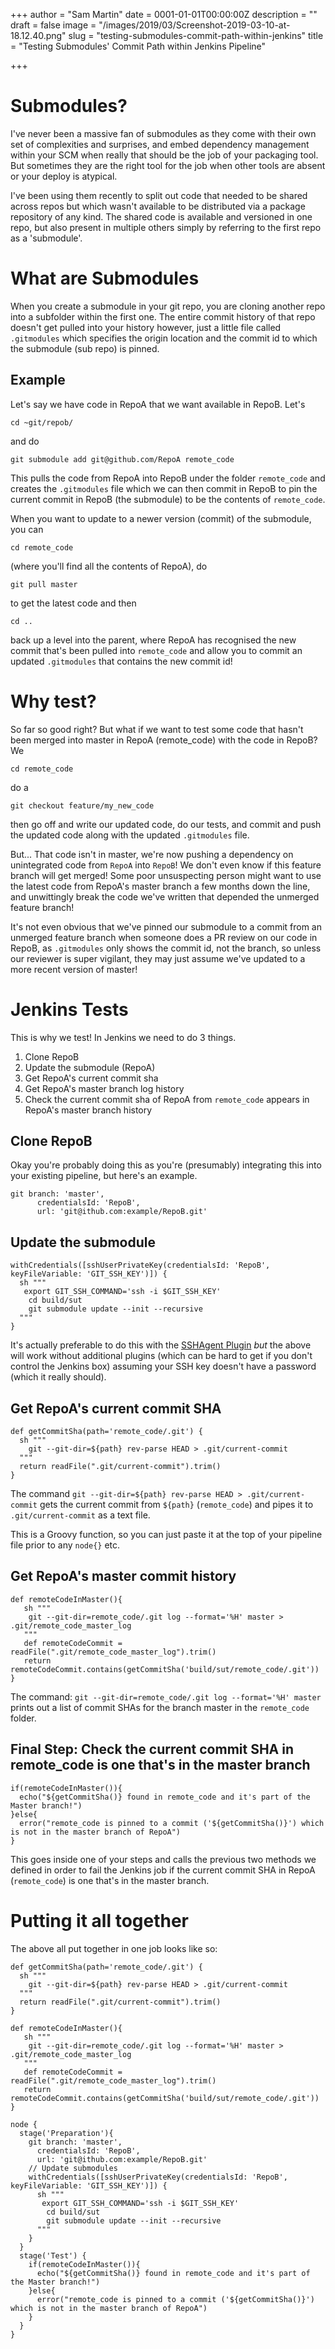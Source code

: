 +++
author = "Sam Martin"
date = 0001-01-01T00:00:00Z
description = ""
draft = false
image = "/images/2019/03/Screenshot-2019-03-10-at-18.12.40.png"
slug = "testing-submodules-commit-path-within-jenkins"
title = "Testing Submodules' Commit  Path within Jenkins Pipeline"

+++

# Submodules?

I've never been a massive fan of submodules as they come with their own set of complexities and surprises, and embed dependency management within your SCM when really that should be the job of your packaging tool. But sometimes they are the right tool for the job when other tools are absent or your deploy is atypical.

I've been using them recently to split out code that needed to be shared across repos but which wasn't available to be distributed via a package repository of any kind. The shared code is available and versioned in one repo, but also present in multiple others simply by referring to the first repo as a 'submodule'.

# What are Submodules

When you create a submodule in your git repo, you are cloning another repo into a subfolder within the first one. The entire commit history of that repo doesn't get pulled into your history however, just a little file called `.gitmodules` which specifies the origin location and the commit id to which the submodule (sub repo) is pinned.

## Example

Let's say we have code in RepoA that we want available in RepoB. Let's

```
cd ~git/repob/
```

and do

```
git submodule add git@github.com/RepoA remote_code
```

This pulls the code from RepoA into RepoB under the folder `remote_code` and creates the `.gitmodules` file which we can then commit in RepoB to pin the current commit in RepoB (the submodule) to be the contents of `remote_code`.

When you want to update to a newer version (commit) of the submodule, you can

```
cd remote_code
```

(where you'll find all the contents of RepoA), do

```
git pull master
```

to get the latest code and then

```
cd ..
```

back up a level into the parent, where RepoA has recognised the new commit that's been pulled into `remote_code` and allow you to commit an updated `.gitmodules` that contains the new commit id!

# Why test?

So far so good right? But what if we want to test some code that hasn't been merged into master in RepoA (remote_code) with the code in RepoB? We

```
cd remote_code
```

do a

```
git checkout feature/my_new_code
```

then go off and write our updated code, do our tests, and commit and push the updated code along with the updated `.gitmodules` file.

But... That code isn't in master, we're now pushing a dependency on unintegrated code from `RepoA` into `RepoB`! We don't even know if this feature branch will get merged! Some poor unsuspecting person might want to use the latest code from RepoA's master branch a few months down the line, and unwittingly break the code we've written that depended the unmerged feature branch!

It's not even obvious that we've pinned our submodule to a commit from an unmerged feature branch when someone does a PR review on our code in RepoB, as `.gitmodules` only shows the commit id, not the branch, so unless our reviewer is super vigilant, they may just assume we've updated to a more recent version of master!

# Jenkins Tests

This is why we test! In Jenkins we need to do 3 things.

1. Clone RepoB
2. Update the submodule (RepoA)
3. Get RepoA's current commit sha
4. Get RepoA's master branch log history
5. Check the current commit sha of RepoA from `remote_code` appears in RepoA's master branch history

## Clone RepoB

Okay you're probably doing this as you're (presumably) integrating this into your existing pipeline, but here's an example.

```
git branch: 'master',
      credentialsId: 'RepoB',
      url: 'git@ithub.com:example/RepoB.git'
```

## Update the submodule

```
withCredentials([sshUserPrivateKey(credentialsId: 'RepoB', keyFileVariable: 'GIT_SSH_KEY')]) {
  sh """
   export GIT_SSH_COMMAND='ssh -i $GIT_SSH_KEY'
    cd build/sut
    git submodule update --init --recursive
  """
}
```

It's actually preferable to do this with the [SSHAgent Plugin](https://wiki.jenkins.io/display/JENKINS/SSH+Agent+Plugin)  _but_ the above will work without additional plugins (which can be hard to get if you don't control the Jenkins box) assuming your SSH key doesn't have a password (which it really should).

## Get RepoA's current commit SHA

```
def getCommitSha(path='remote_code/.git') {
  sh """
    git --git-dir=${path} rev-parse HEAD > .git/current-commit
  """
  return readFile(".git/current-commit").trim()
}
```

The command `git --git-dir=${path} rev-parse HEAD > .git/current-commit` gets the current commit from `${path}` (`remote_code`) and pipes it to `.git/current-commit` as a text file.

This is a Groovy function, so you can just paste it at the top of your pipeline file prior to any `node{}` etc.

## Get RepoA's master commit history

```
def remoteCodeInMaster(){
   sh """
    git --git-dir=remote_code/.git log --format='%H' master > .git/remote_code_master_log
   """
   def remoteCodeCommit = readFile(".git/remote_code_master_log").trim()
   return remoteCodeCommit.contains(getCommitSha('build/sut/remote_code/.git'))
}
```

The command: `git --git-dir=remote_code/.git log --format='%H' master` prints out a list of commit SHAs for the branch master in the `remote_code` folder.

## Final Step: Check the current commit SHA in remote_code is one that's in the master branch

```
if(remoteCodeInMaster()){
  echo("${getCommitSha()} found in remote_code and it's part of the Master branch!")
}else{
  error("remote_code is pinned to a commit ('${getCommitSha()}') which is not in the master branch of RepoA")
}
```

This goes inside one of your steps and calls the previous two methods we defined in order to fail the Jenkins job if the current commit SHA in RepoA (`remote_code`) is one that's in the master branch.

# Putting it all together

The above all put together in one job looks like so:

```
def getCommitSha(path='remote_code/.git') {
  sh """
    git --git-dir=${path} rev-parse HEAD > .git/current-commit
  """
  return readFile(".git/current-commit").trim()
}

def remoteCodeInMaster(){
   sh """
    git --git-dir=remote_code/.git log --format='%H' master > .git/remote_code_master_log
   """
   def remoteCodeCommit = readFile(".git/remote_code_master_log").trim()
   return remoteCodeCommit.contains(getCommitSha('build/sut/remote_code/.git'))
}

node {
  stage('Preparation'){
    git branch: 'master',
      credentialsId: 'RepoB',
      url: 'git@ithub.com:example/RepoB.git'
    // Update submodules
    withCredentials([sshUserPrivateKey(credentialsId: 'RepoB', keyFileVariable: 'GIT_SSH_KEY')]) {
      sh """
       export GIT_SSH_COMMAND='ssh -i $GIT_SSH_KEY'
        cd build/sut
        git submodule update --init --recursive
      """
    }
  }
  stage('Test') {
    if(remoteCodeInMaster()){
      echo("${getCommitSha()} found in remote_code and it's part of the Master branch!")
    }else{
      error("remote_code is pinned to a commit ('${getCommitSha()}') which is not in the master branch of RepoA")
    }
  }
}
```



